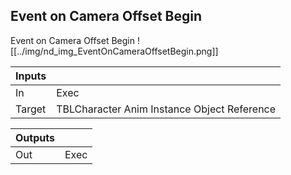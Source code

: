 ## Event on Camera Offset Begin
Event on Camera Offset Begin
![[../img/nd_img_EventOnCameraOffsetBegin.png]]

|Inputs||
|--|--|
| In | Exec |
| Target | TBLCharacter Anim Instance Object Reference |

|Outputs||
|--|--|
| Out | Exec |
